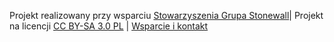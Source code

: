 Projekt realizowany przy wsparciu [Stowarzyszenia Grupa Stonewall](https://grupa-stonewall.pl/)| Projekt na licencji [CC BY-SA 3.0 PL](/strony/licencja) | [Wsparcie i kontakt](/strony/wsparcie-projektu)
